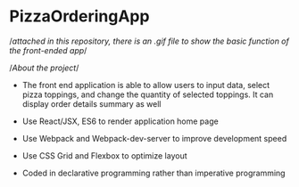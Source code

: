 # PizzaOrderingApp
/*attached in this repository, there is an .gif file to show the basic function of the front-ended app*/

/*About the project*/

- The front end application is able to allow users to input data, select pizza toppings, and change the quantity of selected toppings. It can display order details summary as well

- Use React/JSX, ES6 to render application home page

- Use Webpack and Webpack-dev-server to improve development speed

- Use CSS Grid and Flexbox to optimize layout

- Coded in declarative programming rather than imperative programming


